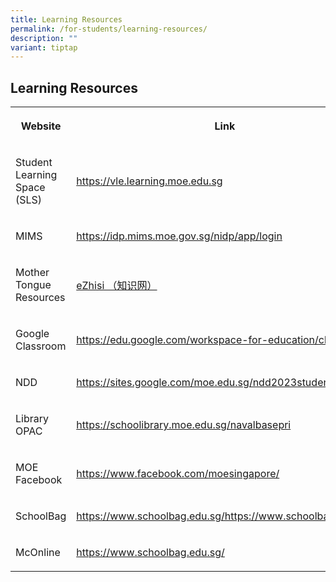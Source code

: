 ```yaml
---
title: Learning Resources
permalink: /for-students/learning-resources/
description: ""
variant: tiptap
---
```

<h2>Learning Resources</h2>
<table style="minWidth: 50px">
<colgroup>
<col>
<col>
</colgroup>
<tbody>
<tr>
<th rowspan="1" colspan="1">
<p>Website</p>
</th>
<th rowspan="1" colspan="1">
<p>Link</p>
</th>
</tr>
<tr>
<td rowspan="1" colspan="1">
<p>Student Learning Space (SLS)</p>
</td>
<td rowspan="1" colspan="1">
<p><a href="https://vle.learning.moe.edu.sg" rel="noopener noreferrer nofollow" target="_blank">https://vle.learning.moe.edu.sg</a>
</p>
</td>
</tr>
<tr>
<td rowspan="1" colspan="1">
<p>MIMS</p>
</td>
<td rowspan="1" colspan="1">
<p><a href="https://idp.mims.moe.gov.sg/nidp/app/login" rel="noopener noreferrer nofollow" target="_blank">https://idp.mims.moe.gov.sg/nidp/app/login</a>
</p>
</td>
</tr>
<tr>
<td rowspan="1" colspan="1">
<p>Mother Tongue Resources</p>
</td>
<td rowspan="1" colspan="1">
<p><a href="https://www.ezhishi.net/Contents/" rel="noopener noreferrer nofollow" target="_blank">eZhisi （知识网）</a>
</p>
</td>
</tr>
<tr>
<td rowspan="1" colspan="1">
<p>Google Classroom</p>
</td>
<td rowspan="1" colspan="1">
<p><a href="https://edu.google.com/workspace-for-education/classroom/" rel="noopener noreferrer nofollow" target="_blank">https://edu.google.com/workspace-for-education/classroom/</a>
</p>
</td>
</tr>
<tr>
<td rowspan="1" colspan="1">
<p>NDD</p>
</td>
<td rowspan="1" colspan="1">
<p><a href="https://sites.google.com/moe.edu.sg/ndd2023students" rel="noopener noreferrer nofollow" target="_blank">https://sites.google.com/moe.edu.sg/ndd2023students</a>
</p>
</td>
</tr>
<tr>
<td rowspan="1" colspan="1">
<p>Library OPAC</p>
</td>
<td rowspan="1" colspan="1">
<p><a href="https://schoolibrary.moe.edu.sg/navalbasepri" rel="noopener noreferrer nofollow" target="_blank">https://schoolibrary.moe.edu.sg/navalbasepri</a>
</p>
</td>
</tr>
<tr>
<td rowspan="1" colspan="1">
<p>MOE Facebook</p>
</td>
<td rowspan="1" colspan="1">
<p><a href="https://www.facebook.com/moesingapore/" rel="noopener noreferrer nofollow" target="_blank">https://www.facebook.com/moesingapore/</a>
</p>
</td>
</tr>
<tr>
<td rowspan="1" colspan="1">
<p>SchoolBag</p>
</td>
<td rowspan="1" colspan="1">
<p><a href="https://www.schoolbag.edu.sg/" rel="noopener noreferrer nofollow" target="_blank">https://www.schoolbag.edu.sg/https://www.schoolbag.edu.sg/</a>
</p>
</td>
</tr>
<tr>
<td rowspan="1" colspan="1">
<p>McOnline</p>
</td>
<td rowspan="1" colspan="1">
<p><a href="https://www.schoolbag.edu.sg/" rel="noopener noreferrer nofollow" target="_blank">https://www.schoolbag.edu.sg/</a>
</p>
</td>
</tr>
</tbody>
</table>
<p></p>